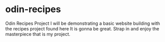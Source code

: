 # odin-recipes
Odin Recipes Project
I will be demonstrating a basic website building with the recipes project found here
It is gonna be great. Strap in and enjoy the masterpiece that is my project. 